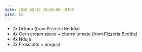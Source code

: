 ```yaml
---
date: 2019-05-12 10:00:00 -0700
pies: 12
---
```

- 2x Di Fara (from Pizzeria Beddia)
- 4x Corn cream sauce + cherry tomato (from Pizzeria Beddia)
- 4x Nduja
- 2x Prosciutto + arugula
